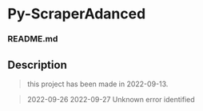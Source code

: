 # Py-ScraperAdanced

### README.md

## Description

> this project has been made in 2022-09-13.

> 2022-09-26
> 2022-09-27
> Unknown error identified
